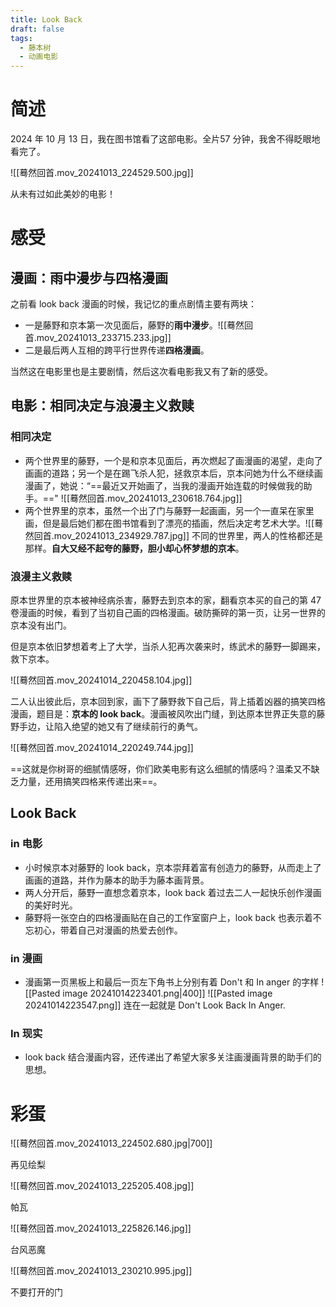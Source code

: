```yaml
---
title: Look Back
draft: false
tags:
  - 藤本树
  - 动画电影
---
```

# 简述
2024 年 10 月 13 日，我在图书馆看了这部电影。全片57 分钟，我舍不得眨眼地看完了。

![[蓦然回首.mov_20241013_224529.500.jpg]]

从未有过如此美妙的电影！
# 感受
## 漫画：雨中漫步与四格漫画
之前看 look back 漫画的时候，我记忆的重点剧情主要有两块：
- 一是藤野和京本第一次见面后，藤野的**雨中漫步**。![[蓦然回首.mov_20241013_233715.233.jpg]]
- 二是最后两人互相的跨平行世界传递**四格漫画**。

当然这在电影里也是主要剧情，然后这次看电影我又有了新的感受。
## 电影：相同决定与浪漫主义救赎
### 相同决定
- 两个世界里的藤野，一个是和京本见面后，再次燃起了画漫画的渴望，走向了画画的道路；另一个是在踢飞杀人犯，拯救京本后，京本问她为什么不继续画漫画了，她说：“==最近又开始画了，当我的漫画开始连载的时候做我的助手。==" ![[蓦然回首.mov_20241013_230618.764.jpg]]
- 两个世界里的京本，虽然一个出了门与藤野一起画画，另一个一直呆在家里画，但是最后她们都在图书馆看到了漂亮的插画，然后决定考艺术大学。![[蓦然回首.mov_20241013_234929.787.jpg]]
不同的世界里，两人的性格都还是那样。**自大又经不起夸的藤野，胆小却心怀梦想的京本**。
### 浪漫主义救赎
原本世界里的京本被神经病杀害，藤野去到京本的家，翻看京本买的自己的第 47 卷漫画的时候，看到了当初自己画的四格漫画。破防撕碎的第一页，让另一世界的京本没有出门。

但是京本依旧梦想着考上了大学，当杀人犯再次袭来时，练武术的藤野一脚踢来，救下京本。

![[蓦然回首.mov_20241014_220458.104.jpg]]

二人认出彼此后，京本回到家，画下了藤野救下自己后，背上插着凶器的搞笑四格漫画，题目是：**京本的 look back**。漫画被风吹出门缝，到达原本世界正失意的藤野手边，让陷入绝望的她又有了继续前行的勇气。

![[蓦然回首.mov_20241014_220249.744.jpg]]

==这就是你树哥的细腻情感呀，你们欧美电影有这么细腻的情感吗？温柔又不缺乏力量，还用搞笑四格来传递出来==。
## Look Back
### in 电影
- 小时候京本对藤野的 look back，京本崇拜着富有创造力的藤野，从而走上了画画的道路，并作为藤本的助手为藤本画背景。
- 两人分开后，藤野一直想念着京本，look back 着过去二人一起快乐创作漫画的美好时光。
- 藤野将一张空白的四格漫画贴在自己的工作室窗户上，look back 也表示着不忘初心，带着自己对漫画的热爱去创作。
### in 漫画
- 漫画第一页黑板上和最后一页左下角书上分别有着 Don't 和 In anger 的字样 ![[Pasted image 20241014223401.png|400]] ![[Pasted image 20241014223547.png]] 连在一起就是 Don't Look Back In Anger.
### In 现实
- look back 结合漫画内容，还传递出了希望大家多关注画漫画背景的助手们的思想。
# 彩蛋
![[蓦然回首.mov_20241013_224502.680.jpg|700]]

再见绘梨

![[蓦然回首.mov_20241013_225205.408.jpg]]

帕瓦

![[蓦然回首.mov_20241013_225826.146.jpg]]

台风恶魔

![[蓦然回首.mov_20241013_230210.995.jpg]]

不要打开的门